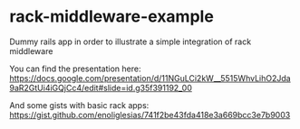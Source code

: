 # rack-middleware-example

Dummy rails app in order to illustrate a simple integration of rack middleware

You can find the presentation here:
https://docs.google.com/presentation/d/11NGuLCi2kW__5515WhvLihO2Jda9aR2GtUi4iGQjCc4/edit#slide=id.g35f391192_00

And some gists with basic rack apps:
https://gist.github.com/enoliglesias/741f2be43fda418e3a669bcc3e7b9003


